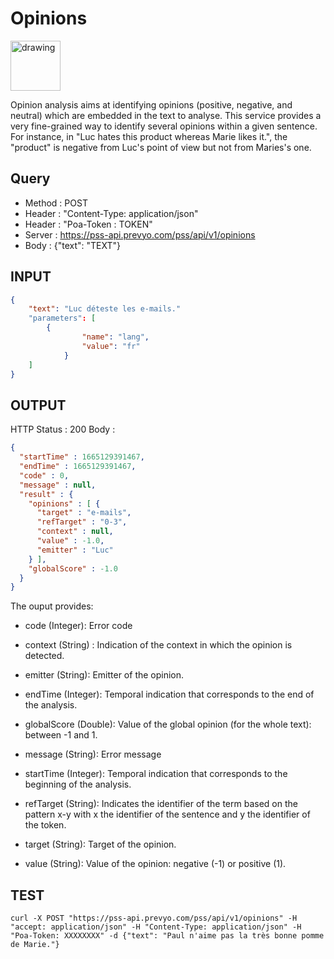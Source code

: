Opinions
==

<img src="../images/ic_pss_sentiment.png" alt="drawing" width="80"/>

Opinion analysis aims at identifying opinions (positive, negative, and neutral) which are embedded in the text 
to analyse. 
This service provides a very fine-grained way to identify several opinions within a given sentence. 
For instance, in "Luc hates this product whereas Marie likes it.", the "product" is negative from Luc's point of view but not from Maries's one.

Query
--
* Method : POST
* Header : "Content-Type: application/json"
* Header : "Poa-Token : TOKEN"
* Server : https://pss-api.prevyo.com/pss/api/v1/opinions
* Body : {"text": "TEXT"}

INPUT
--

```JSON
{
    "text": "Luc déteste les e-mails."
    "parameters": [
        {
			    "name": "lang",
			    "value": "fr"
		    }
    ]
}
```

OUTPUT
--
HTTP Status : 200
Body :

```JSON
{
  "startTime" : 1665129391467,
  "endTime" : 1665129391467,
  "code" : 0,
  "message" : null,
  "result" : {
    "opinions" : [ {
      "target" : "e-mails",
      "refTarget" : "0-3",
      "context" : null,
      "value" : -1.0,
      "emitter" : "Luc"
    } ],
    "globalScore" : -1.0
  }
}
```


The ouput provides:

* code (Integer): Error code

* context (String) : Indication of the context in which the opinion is detected.

* emitter (String): Emitter of the opinion.

* endTime (Integer): Temporal indication that corresponds to the end of the analysis.

* globalScore (Double): Value of the global opinion (for the whole text): between -1 and 1.

* message (String): Error message

* startTime (Integer): Temporal indication that corresponds to the beginning of the analysis.

* refTarget (String): Indicates the identifier of the term based on the pattern x-y with x the identifier of the sentence and y the identifier of the token.

* target (String): Target of the opinion.

* value (String): Value of the opinion: negative (-1) or positive (1).


TEST
--

`curl -X POST "https://pss-api.prevyo.com/pss/api/v1/opinions" -H "accept: application/json" -H "Content-Type: application/json" -H "Poa-Token: XXXXXXXX" -d {"text": "Paul n'aime pas la très bonne pomme de Marie."}` 

